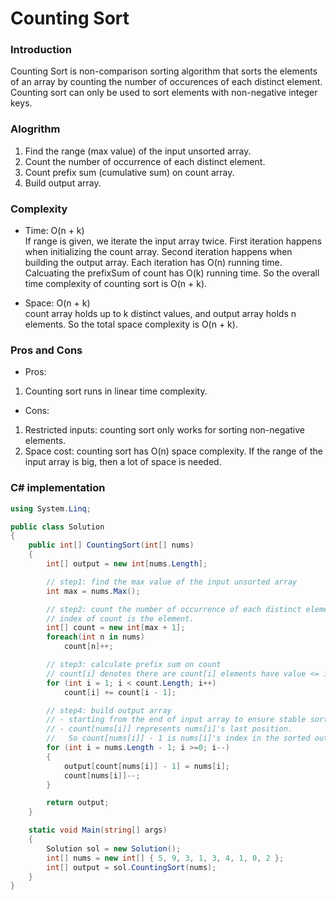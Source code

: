 # Counting Sort
### Introduction
Counting Sort is non-comparison sorting algorithm that sorts the elements of an array by counting the number of occurences of each distinct element. Counting sort can only be used to sort elements with non-negative integer keys.

### Alogrithm
1. Find the range (max value) of the input unsorted array.
2. Count the number of occurrence of each distinct element.
3. Count prefix sum (cumulative sum) on count array.
4. Build output array.

### Complexity
- Time: O(n + k) <br/>
If range is given, we iterate the input array twice. First iteration happens when initializing the count array. Second iteration happens when building the output array. Each iteration has O(n) running time. Calcuating the prefixSum of count has O(k) running time. So the overall time complexity of counting sort is O(n + k).

- Space: O(n + k) <br/>
count array holds up to k distinct values, and output array holds n elements. So the total space complexity is O(n + k).

### Pros and Cons
- Pros:
1. Counting sort runs in linear time complexity.

- Cons:
1. Restricted inputs: counting sort only works for sorting non-negative elements.
2. Space cost: counting sort has O(n) space complexity. If the range of the input array is big, then a lot of space is needed.

### C# implementation
```C#
using System.Linq;

public class Solution
{
    public int[] CountingSort(int[] nums)
    {
        int[] output = new int[nums.Length];

        // step1: find the max value of the input unsorted array
        int max = nums.Max();

        // step2: count the number of occurrence of each distinct element
        // index of count is the element.
        int[] count = new int[max + 1];
        foreach(int n in nums)
            count[n]++;

        // step3: calculate prefix sum on count
        // count[i] denotes there are count[i] elements have value <= i
        for (int i = 1; i < count.Length; i++)
            count[i] += count[i - 1];

        // step4: build output array
        // - starting from the end of input array to ensure stable sorting result
        // - count[nums[i]] represents nums[i]'s last position. 
        //   So count[nums[i]] - 1 is nums[i]'s index in the sorted output array.
        for (int i = nums.Length - 1; i >=0; i--)
        {
            output[count[nums[i]] - 1] = nums[i];
            count[nums[i]]--;
        }

        return output;
    }

    static void Main(string[] args)
    {
        Solution sol = new Solution();
        int[] nums = new int[] { 5, 9, 3, 1, 3, 4, 1, 0, 2 };
        int[] output = sol.CountingSort(nums);
    }
}
```
